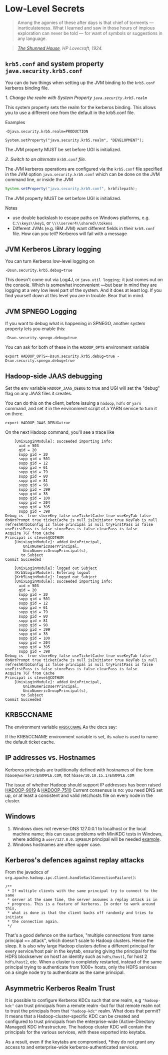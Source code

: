 <!---
  Licensed under the Apache License, Version 2.0 (the "License");
  you may not use this file except in compliance with the License.
  You may obtain a copy of the License at
  
   http://www.apache.org/licenses/LICENSE-2.0
  
  Unless required by applicable law or agreed to in writing, software
  distributed under the License is distributed on an "AS IS" BASIS,
  WITHOUT WARRANTIES OR CONDITIONS OF ANY KIND, either express or implied.
  See the License for the specific language governing permissions and
  limitations under the License. See accompanying LICENSE file.
-->
  

# Low-Level Secrets



> Among the agonies of these after days is that chief of torments — inarticulateness. What I learned and saw in those hours of impious exploration can never be told — for want of symbols or suggestions in any language.

> *[The Shunned House](https://en.wikipedia.org/wiki/The_Shunned_House), HP Lovecraft, 1924.*


## `krb5.conf` and system property `java.security.krb5.conf`


You can do two things when setting up the JVM binding to the `krb5.conf` kerberos
binding file.


*1. Change the realm with System Property `java.security.krb5.realm`*

This system property sets the realm for the kerberos binding. This allows you to use a different one from the default in the krb5.conf file. 


Examples

    -Djava.security.krb5.realm=PRODUCTION

    System.setProperty("java.security.krb5.realm", "DEVELOPMENT");

The JVM property MUST be set before UGI is initialized.


*2. Switch to an alternate `krb5.conf` file.*

The JVM kerberos operations are configured via the `krb5.conf` file specified in the JVM option
`java.security.krb5.conf` which can be done on the JVM command line, or inside the JVM

```java
System.setProperty("java.security.krb5.conf", krbfilepath);
```

The JVM property MUST be set before UGI is initialized.

Notes

* use double backslash to escape paths on Windows platforms, e.g. `C:\\keys\\key1`, or `\\\\server4\\shared\\tokens`
* Different JVMs (e.g. IBM JVM) want different fields in their `krb5.conf` file. How can you tell? Kerberos will fail with a message


## JVM Kerberos Library logging

You can turn Kerberos low-level logging on

```
-Dsun.security.krb5.debug=true
```

This doesn't come out via Log4J, or `java.util logging;` it just comes out on the console. Which is somewhat inconvenient —but bear in mind they are logging at a very low level part of the system. And it does at least log.
If you find yourself down at this level you are in trouble. Bear that in mind.


## JVM SPNEGO Logging

If you want to debug what is happening in SPNEGO, another system property lets you enable this:

```
-Dsun.security.spnego.debug=true
```

You can ask for both of these in the `HADOOP_OPTS` environment variable

```
export HADOOP_OPTS=-Dsun.security.krb5.debug=true -Dsun.security.spnego.debug=true
```


## Hadoop-side JAAS debugging

Set the env variable `HADOOP_JAAS_DEBUG` to true and UGI will set the "debug" flag on any JAAS
files it creates.

You can do this on the client, before issuing a `hadoop`, `hdfs` or `yarn` command,
and set it in the environment script of a YARN service to turn it on there.

```
export HADOOP_JAAS_DEBUG=true
```

On the next Hadoop command, you'll see a trace like

        [UnixLoginModule]: succeeded importing info: 
          uid = 503
          gid = 20
          supp gid = 20
          supp gid = 501
          supp gid = 12
          supp gid = 61
          supp gid = 79
          supp gid = 80
          supp gid = 81
          supp gid = 98
          supp gid = 399
          supp gid = 33
          supp gid = 100
          supp gid = 204
          supp gid = 395
          supp gid = 398
    Debug is  true storeKey false useTicketCache true useKeyTab false doNotPrompt true ticketCache is null isInitiator true KeyTab is null refreshKrb5Config is false principal is null tryFirstPass is false useFirstPass is false storePass is false clearPass is false
    Acquire TGT from Cache
    Principal is stevel@COTHAM
        [UnixLoginModule]: added UnixPrincipal,
            UnixNumericUserPrincipal,
            UnixNumericGroupPrincipal(s),
           to Subject
    Commit Succeeded 
    
        [UnixLoginModule]: logged out Subject
        [Krb5LoginModule]: Entering logout
        [Krb5LoginModule]: logged out Subject
        [UnixLoginModule]: succeeded importing info: 
          uid = 503
          gid = 20
          supp gid = 20
          supp gid = 501
          supp gid = 12
          supp gid = 61
          supp gid = 79
          supp gid = 80
          supp gid = 81
          supp gid = 98
          supp gid = 399
          supp gid = 33
          supp gid = 100
          supp gid = 204
          supp gid = 395
          supp gid = 398
    Debug is  true storeKey false useTicketCache true useKeyTab false doNotPrompt true ticketCache is null isInitiator true KeyTab is null refreshKrb5Config is false principal is null tryFirstPass is false useFirstPass is false storePass is false clearPass is false
    Acquire TGT from Cache
    Principal is stevel@COTHAM
        [UnixLoginModule]: added UnixPrincipal,
            UnixNumericUserPrincipal,
            UnixNumericGroupPrincipal(s),
           to Subject
    Commit Succeeded 
    


## KRB5CCNAME

The environment variable [`KRB5CCNAME`](http://web.mit.edu/kerberos/krb5-1.4/krb5-1.4/doc/klist.html)
As the docs say:

If the KRB5CCNAME environment variable is set, its value is used to name the default ticket cache.

## IP addresses vs. Hostnames

Kerberos principals are traditionally defined with hostnames of the form `hbase@worker3/EXAMPLE.COM`, not `hbase/10.10.15.1/EXAMPLE.COM`

The issue of whether Hadoop should support IP addresses has been raised [HADOOP-9019](https://issues.apache.org/jira/browse/HADOOP-9019) & [HADOOP-7510](https://issues.apache.org/jira/browse/HADOOP-7510)
Current consensus is no: you need DNS set up, or at least a consistent and valid /etc/hosts file on every node in the cluster.

## Windows

1. Windows does not reverse-DNS 127.0.0.1 to localhost or the local machine name; this can cause problems with MiniKDC tests in Windows, where adding a `user/127.0.0.1@REALM` principal will be needed [example](https://github.com/apache/hadoop/blob/trunk/hadoop-yarn-project/hadoop-yarn/hadoop-yarn-registry/src/test/java/org/apache/hadoop/registry/secure/AbstractSecureRegistryTest.java#L209).
1. Windows hostnames are often upper case.

## Kerberos's defences against replay attacks

From the javadocs of `org.apache.hadoop.ipc.Client.handleSaslConnectionFailure()`:

    /**
     * If multiple clients with the same principal try to connect to the same
     * server at the same time, the server assumes a replay attack is in
     * progress. This is a feature of kerberos. In order to work around this,
     * what is done is that the client backs off randomly and tries to initiate
     * the connection again.
     */

That's a good defence on the surface, "multiple connections from same principal == attack", which
doesn't scale to Hadoop clusters. Hence the sleep. It is also why large Hadoop clusters define
a different principal for every service/host pair in the keytab, ensuring giving the principal
for the HDFS blockserver on host1 an identity such as `hdfs/host1`, for host 2 `hdfs/host2`, etc.
When a cluster is completely restarted, instead of the same principal trying to authenticate from
1000+ hosts, only the HDFS services on a single node try to authenticate as the same principal.

## Asymmetric Kerberos Realm Trust
 
It is possible to configure Kerberos KDCs such that one realm, e.g `"hadoop-kdc"` 
can  trust principals from a remote realm -but for that
remote realm not to trust the principals from that `"hadoop-kdc"` realm. 
What does that permit? It means that a Hadoop-cluster-specific KDC can be created and configured
to trust principals from the enterprise-wide (Active-Directory Managed) KDC infrastructure.
The hadoop cluster KDC will contain the principals for the various services, with these exported
into keytabs.

As a result, even if the keytabs are compromised, *they do not grant any access to and
enterprise-wide kerberos-authenticated services.
 
